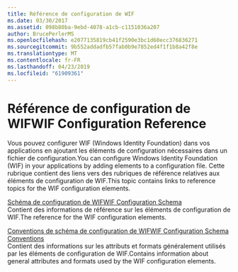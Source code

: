 ```yaml
---
title: Référence de configuration de WIF
ms.date: 03/30/2017
ms.assetid: 098b80ba-9ebd-4078-a1cb-c1151036a207
author: BrucePerlerMS
ms.openlocfilehash: e2077135819cb41f2590e3bc1d60ecc376836271
ms.sourcegitcommit: 9b552addadfb57fab0b9e7852ed4f1f1b8a42f8e
ms.translationtype: MT
ms.contentlocale: fr-FR
ms.lasthandoff: 04/23/2019
ms.locfileid: "61909361"
---
```

# <a name="wif-configuration-reference"></a><span data-ttu-id="970fe-102">Référence de configuration de WIF</span><span class="sxs-lookup"><span data-stu-id="970fe-102">WIF Configuration Reference</span></span>
<span data-ttu-id="970fe-103">Vous pouvez configurer WIF (Windows Identity Foundation) dans vos applications en ajoutant les éléments de configuration nécessaires dans un fichier de configuration.</span><span class="sxs-lookup"><span data-stu-id="970fe-103">You can configure Windows Identity Foundation (WIF) in your applications by adding elements to a configuration file.</span></span> <span data-ttu-id="970fe-104">Cette rubrique contient des liens vers des rubriques de référence relatives aux éléments de configuration de WIF.</span><span class="sxs-lookup"><span data-stu-id="970fe-104">This topic contains links to reference topics for the WIF configuration elements.</span></span>  
  
 [<span data-ttu-id="970fe-105">Schéma de configuration de WIF</span><span class="sxs-lookup"><span data-stu-id="970fe-105">WIF Configuration Schema</span></span>](../../../docs/framework/configure-apps/file-schema/windows-identity-foundation/index.md)  
 <span data-ttu-id="970fe-106">Contient des informations de référence sur les éléments de configuration de WIF.</span><span class="sxs-lookup"><span data-stu-id="970fe-106">The reference for the WIF configuration elements.</span></span>  
  
 [<span data-ttu-id="970fe-107">Conventions de schéma de configuration de WIF</span><span class="sxs-lookup"><span data-stu-id="970fe-107">WIF Configuration Schema Conventions</span></span>](../../../docs/framework/security/wif-configuration-schema-conventions.md)  
 <span data-ttu-id="970fe-108">Contient des informations sur les attributs et formats généralement utilisés par les éléments de configuration de WIF.</span><span class="sxs-lookup"><span data-stu-id="970fe-108">Contains information about general attributes and formats used by the WIF configuration elements.</span></span>
